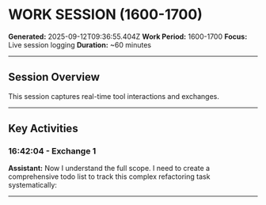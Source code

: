 # WORK SESSION (1600-1700)

**Generated:** 2025-09-12T09:36:55.404Z
**Work Period:** 1600-1700
**Focus:** Live session logging
**Duration:** ~60 minutes

---

## Session Overview

This session captures real-time tool interactions and exchanges.

---

## Key Activities

### 16:42:04 - Exchange 1

**Assistant:** Now I understand the full scope. I need to create a comprehensive todo list to track this complex refactoring task systematically:

---


